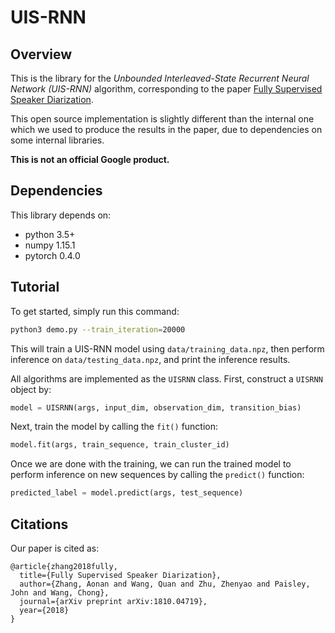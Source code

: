 # UIS-RNN

## Overview

This is the library for the
*Unbounded Interleaved-State Recurrent Neural Network (UIS-RNN)* algorithm,
corresponding to the paper
[Fully Supervised Speaker Diarization](https://arxiv.org/abs/1810.04719).

This open source implementation is slightly different than the internal one
which we used to produce the results in the paper, due to dependencies on
some internal libraries.

**This is not an official Google product.**

## Dependencies

This library depends on:

* python 3.5+
* numpy 1.15.1
* pytorch 0.4.0

## Tutorial

To get started, simply run this command:

```bash
python3 demo.py --train_iteration=20000
```

This will train a UIS-RNN model using `data/training_data.npz`,
then perform inference on `data/testing_data.npz`, and print the
inference results.

All algorithms are implemented as the `UISRNN` class. First, construct a
`UISRNN` object by:

```python
model = UISRNN(args, input_dim, observation_dim, transition_bias)
```

Next, train the model by calling the `fit()` function:

```python
model.fit(args, train_sequence, train_cluster_id)
```

Once we are done with the training, we can run the trained model to perform
inference on new sequences by calling the `predict()` function:

```python
predicted_label = model.predict(args, test_sequence)
```

## Citations

Our paper is cited as:

```
@article{zhang2018fully,
  title={Fully Supervised Speaker Diarization},
  author={Zhang, Aonan and Wang, Quan and Zhu, Zhenyao and Paisley, John and Wang, Chong},
  journal={arXiv preprint arXiv:1810.04719},
  year={2018}
}
```
